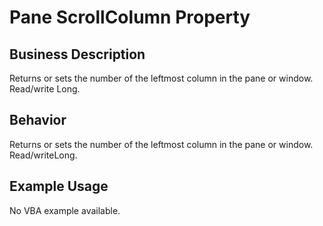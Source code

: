 # Pane ScrollColumn Property

## Business Description
Returns or sets the number of the leftmost column in the pane or window. Read/write Long.

## Behavior
Returns or sets the number of the leftmost column in the pane or window. Read/writeLong.

## Example Usage
No VBA example available.